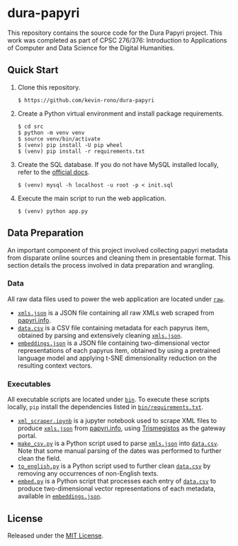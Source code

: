 # dura-papyri
This repository contains the source code for the Dura Papyri project. This work was completed as part of CPSC 276/376: Introduction to Applications of Computer and Data Science for the Digital Humanities.

## Quick Start

1. Clone this repository.

   ```
   $ https://github.com/kevin-rono/dura-papyri
   ```

2. Create a Python virtual environment and install package requirements.

   ```
   $ cd src
   $ python -m venv venv
   $ source venv/bin/activate
   $ (venv) pip install -U pip wheel
   $ (venv) pip install -r requirements.txt
   ```

3. Create the SQL database. If you do not have MySQL installed locally, refer to the [official docs](https://dev.mysql.com/doc/mysql-installation-excerpt/5.7/en/).

   ```
   $ (venv) mysql -h localhost -u root -p < init.sql
   ```

4. Execute the main script to run the web application.

   ```
   $ (venv) python app.py
   ```

## Data Preparation

An important component of this project involved collecting papyri metadata from disparate online sources and cleaning them in presentable format. This section details the process involved in data preparation and wrangling. 

### Data

All raw data files used to power the web application are located under [`raw`](raw). 

- [`xmls.json`](raw/xmls.json) is a JSON file containing all raw XMLs web scraped from [papyri.info](https://papyri.info). 
- [`data.csv`](raw/data.csv) is a CSV file containing metadata for each papyrus item, obtained by parsing and extensively cleaning [`xmls.json`](raw/xmls.json).
- [`embeddings.json`](raw/embeddings.json) is a JSON file containing two-dimensional vector representations of each papyrus item, obtained by using a pretrained language model and applying t-SNE dimensionality reduction on the resulting context vectors.

### Executables

All executable scripts are located under [`bin`](bin). To execute these scripts locally, `pip` install the dependencies listed in [`bin/requirements.txt`](bin/requirements.txt).

- [`xml_scraper.ipynb`](bin/xml_scraper.ipynb) is a jupyter notebook used to scrape XML files to produce [`xmls.json`](raw/xmls.json) from [papyri.info](https://papyri.info), using [Trismegistos](https://www.trismegistos.org) as the gateway portal.
- [`make_csv.py`](bin/make_csv.py) is a Python script used to parse [`xmls.json`](raw/xmls.json) into [`data.csv`](raw/data.csv). Note that some manual parsing of the dates was performed to further clean the field.
- [`to_english.py`](bin/to_english.py) is a Python script used to further clean [`data.csv`](raw/data.csv) by removing any occurrences of non-English texts.
- [`embed.py`](bin/embed.py) is a Python script that processes each entry of [`data.csv`](raw/data.csv) to produce two-dimensional vector representations of each metadata, available in [`embeddings.json`](raw/embeddings.json).

## License

Released under the [MIT License](LICENSE).
